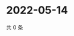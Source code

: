 # 2022-05-14

共 0 条

<!-- BEGIN WEIBO -->
<!-- 最后更新时间 Sat May 14 2022 14:36:44 GMT+0800 (China Standard Time) -->

<!-- END WEIBO -->
